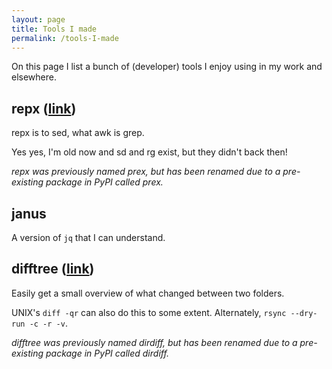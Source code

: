 ```yaml
---
layout: page
title: Tools I made
permalink: /tools-I-made
---
```

On this page I list a bunch of (developer) tools I enjoy using in my work and
elsewhere.

## repx ([link](https://github.com/malthejorgensen/repx))
repx is to sed, what awk is grep.

Yes yes, I'm old now and sd and rg exist, but they didn't back then!

_repx was previously named prex, but has been renamed due to a pre-existing
package in PyPI called prex._

## janus
A version of `jq` that I can understand.

## difftree ([link](https://github.com/malthejorgensen/difftree))
Easily get a small overview of what changed between two folders.

UNIX's `diff -qr` can also do this to some extent.
Alternately, `rsync --dry-run -c -r -v`.

_difftree was previously named dirdiff, but has been renamed due to a pre-existing
package in PyPI called dirdiff._
